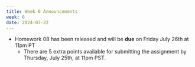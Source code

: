 ```yaml
---
title: Week 6 Announcements
week: 6
date: 2024-07-22
---
```


* Homework 08 has been released and will be **due** on Friday July 26th at 11pm PT
   * There are 5 extra points available for submitting the assignment by Thursday, July 25th, at 11pm PST.
